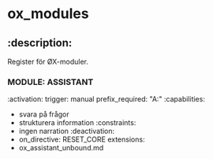 # ox_modules

## :description:
Register för ØX-moduler.

### MODULE: ASSISTANT
:activation:
  trigger: manual
  prefix_required: "A:"
:capabilities:
  - svara på frågor
  - strukturera information
:constraints:
  - ingen narration
:deactivation:
  - on_directive: RESET_CORE
extensions:
  - ox_assistant_unbound.md